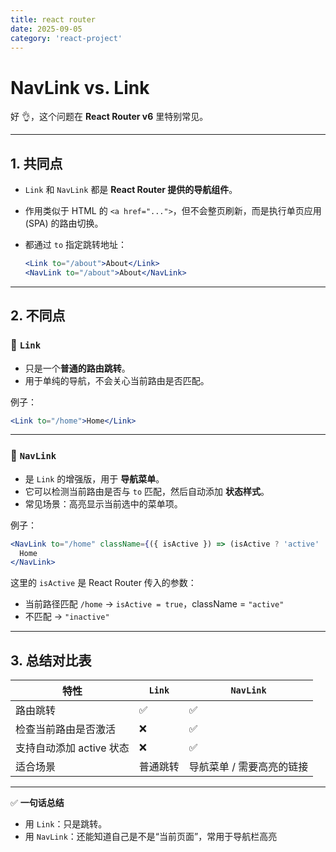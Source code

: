 ```yaml
---
title: react router
date: 2025-09-05
category: 'react-project'
---
```


# NavLink vs. Link

好 👌，这个问题在 **React Router v6** 里特别常见。

---

## 1. 共同点

- `Link` 和 `NavLink` 都是 **React Router 提供的导航组件**。

- 作用类似于 HTML 的 `<a href="...">`，但不会整页刷新，而是执行单页应用 (SPA) 的路由切换。

- 都通过 `to` 指定跳转地址：

  ```jsx
  <Link to="/about">About</Link>
  <NavLink to="/about">About</NavLink>
  ```

---

## 2. 不同点

### 🔹 `Link`

- 只是一个**普通的路由跳转**。
- 用于单纯的导航，不会关心当前路由是否匹配。

例子：

```jsx
<Link to="/home">Home</Link>
```

---

### 🔹 `NavLink`

- 是 `Link` 的增强版，用于 **导航菜单**。
- 它可以检测当前路由是否与 `to` 匹配，然后自动添加 **状态样式**。
- 常见场景：高亮显示当前选中的菜单项。

例子：

```jsx
<NavLink to="/home" className={({ isActive }) => (isActive ? 'active' : 'inactive')}>
  Home
</NavLink>
```

这里的 `isActive` 是 React Router 传入的参数：

- 当前路径匹配 `/home` → `isActive = true`，className = `"active"`
- 不匹配 → `"inactive"`

---

## 3. 总结对比表

| 特性                     | `Link`   | `NavLink`                 |
| ------------------------ | -------- | ------------------------- |
| 路由跳转                 | ✅       | ✅                        |
| 检查当前路由是否激活     | ❌       | ✅                        |
| 支持自动添加 active 状态 | ❌       | ✅                        |
| 适合场景                 | 普通跳转 | 导航菜单 / 需要高亮的链接 |

---

✅ **一句话总结**

- 用 `Link`：只是跳转。
- 用 `NavLink`：还能知道自己是不是“当前页面”，常用于导航栏高亮
